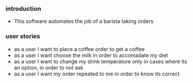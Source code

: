 ### introduction
* This software automates the job of a barista taking orders

### user stories
* as a user I want to place a coffee order to get a coffee
* as a user I want choose the milk in order to accomadate my diet 
* as a user I want to change my drink temperature only in cases where its an option, in order to not ask
* as a user I want my order repeated to me in order to know its correct
